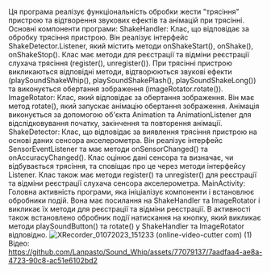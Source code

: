 Ця програма реалізує функціональність обробки жести "трясіння" пристрою та відтворення звукових ефектів та анімацій при трясінні.
Основні компоненти програми:
ShakeHandler: Клас, що відповідає за обробку трясіння пристрою. Він реалізує інтерфейс ShakeDetector.Listener, який містить методи onShakeStart(), onShake(), onShakeStop().
Клас має методи для реєстрації та відміни реєстрації слухача трясіння (register(), unregister()). При трясінні пристрою викликаються відповідні методи, 
відтворюються звукові ефекти (playSoundShakeWhip(), playSoundShakePlash(), playSoundShakeLong()) та виконується обертання зображення (imageRotator.rotate()).
ImageRotator: Клас, який відповідає за обертання зображення. 
Він має метод rotate(), який запускає анімацію обертання зображення.
Анімація виконується за допомогою об'єкта Animation та AnimationListener для відслідковування початку, закінчення та повторення анімації.
ShakeDetector: Клас, що відповідає за виявлення трясіння пристрою на основі даних сенсора акселерометра. 
Він реалізує інтерфейс SensorEventListener та має методи onSensorChanged() та onAccuracyChanged(). 
Клас оцінює дані сенсора та визначає, чи відбувається трясіння, та сповіщає про це через методи інтерфейсу Listener. Клас також має методи register() та unregister() для реєстрації та відміни реєстрації слухача сенсора акселерометра.
MainActivity: Головна активність програми, яка ініціалізує компоненти і встановлює обробники подій. 
Вона має посилання на ShakeHandler та ImageRotator і викликає їх методи для реєстрації та відміни реєстрації. 
В активності також встановлено обробник події натискання на кнопку, який викликає методи playSoundButton() та rotate() у ShakeHandler та ImageRotator відповідно.
![XRecorder_01072023_151233 (online-video-cutter com) (1)](https://github.com/Lanpasto/Sound_Whip/assets/77079137/2d881bde-ee57-438f-8e09-90611cdeca07)
Відео:
https://github.com/Lanpasto/Sound_Whip/assets/77079137/7aadfaa4-ae8a-4723-90c8-ac51e6102bd2

